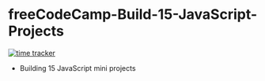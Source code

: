 # freeCodeCamp-Build-15-JavaScript-Projects
[![time tracker](https://wakatime.com/badge/github/Rhange/freeCodeCamp-Build-15-JavaScript-Projects.svg)](https://wakatime.com/badge/github/Rhange/freeCodeCamp-Build-15-JavaScript-Projects)

- Building 15 JavaScript mini projects
